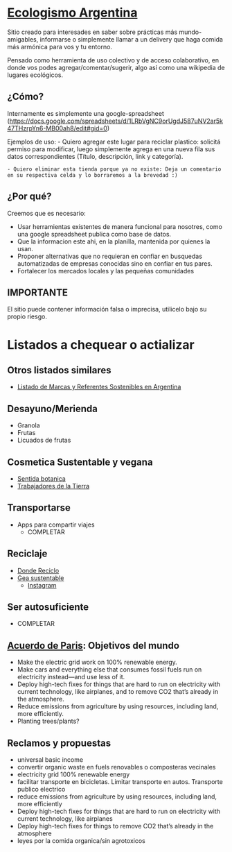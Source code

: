 # [Ecologismo Argentina](https://ecologismo-argentina.github.io/)

Sitio creado para interesades en saber sobre prácticas más mundo-amigables, informarse o simplemente llamar a un delivery que haga comida más armónica para vos y tu entorno.

Pensado como herramienta de uso colectivo y de acceso colaborativo, en donde vos podes agregar/comentar/sugerir, algo así como una wikipedia de lugares ecológicos.

## ¿Cómo?
Internamente es simplemente una google-spreadsheet (https://docs.google.com/spreadsheets/d/1LRbVgNC9orUgdJ587uNV2ar5k47THzrpYn6-MB00ah8/edit#gid=0)

  Ejemplos de uso:
    - Quiero agregar este lugar para reciclar plastico: solicitá permiso para modificar, luego simplemente agrega en una nueva fila sus datos correspondientes (Título, descripción, link y categoría).

    - Quiero eliminar esta tienda porque ya no existe: Deja un comentario en su respectiva celda y lo borraremos a la brevedad :)

## ¿Por qué?

Creemos que es necesario:
  - Usar herramientas existentes de manera funcional para nosotres, como una google spreadsheet publica como base de datos.
  - Que la informacion este ahi, en la planilla, mantenida por quienes la usan.
  - Proponer alternativas que no requieran en confiar en busquedas automatizadas de empresas conocidas sino en confiar en tus pares.
  - Fortalecer los mercados locales y las pequeñas comunidades

## IMPORTANTE
El sitio puede contener información falsa o imprecisa, utilicelo bajo su propio riesgo.


# Listados a chequear o actializar

## Otros listados similares
- [Listado de Marcas y Referentes Sostenibles en Argentina](https://github.com/ecologismo-argentina/ecologismo-argentina.github.io/blob/master/Listado%20de%20Marcas%20y%20Referentes%20Sostenibles%20en%20Argentina.pdf)

## Desayuno/Merienda
- Granola
- Frutas
- Licuados de frutas

## Cosmetica Sustentable y vegana
- [Sentida botanica](https://www.sentidabotanica.com/)
- [Trabajadores de la Tierra](https://www.instagram.com/trabajadoresdelatierra/)

## Transportarse
- Apps para compartir viajes
  - COMPLETAR

## Reciclaje
- [Donde Reciclo](https://www.dondereciclo.org.ar/)
- [Gea sustentable](https://geasustentable.com.ar/)
  - [Instagram](https://www.instagram.com/geasustentable/)

## Ser autosuficiente
  - COMPLETAR

## [Acuerdo de Paris](https://es.wikipedia.org/wiki/Acuerdo_de_Par%C3%ADs): Objetivos del mundo
- Make the electric grid work on 100% renewable energy.
- Make cars and everything else that consumes fossil fuels run on electricity instead—and use less of it.
- Deploy high-tech fixes for things that are hard to run on electricity with current technology, like airplanes, and to remove CO2 that’s already in the atmosphere.
- Reduce emissions from agriculture by using resources, including land, more efficiently.
- Planting trees/plants?

## Reclamos y propuestas
- universal basic income
- convertir organic waste en fuels renovables o composteras vecinales
- electricity grid 100% renewable energy
- facilitar transporte en bicicletas. Limitar transporte en autos. Transporte publico electrico
- reduce emissions from agriculture by using resources, including land, more efficiently
- Deploy high-tech fixes for things that are hard to run on electricity with current technology, like airplanes
- Deploy high-tech fixes for things to remove CO2 that’s already in the atmosphere
- leyes por la comida organica/sin agrotoxicos
